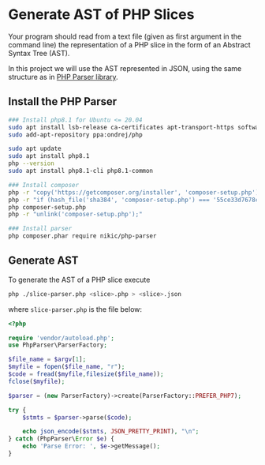 # Generate AST of PHP Slices

Your program should read from a text file (given as first argument in the command line) the representation of a PHP slice in the form of an Abstract Syntax Tree (AST).

In this project we will use the AST represented in JSON, using the same structure as in [PHP Parser library](https://github.com/nikic/PHP-Parser).

## Install the PHP Parser

```bash
### Install php8.1 for Ubuntu <= 20.04
sudo apt install lsb-release ca-certificates apt-transport-https software-properties-common -y
sudo add-apt-repository ppa:ondrej/php

sudo apt update
sudo apt install php8.1
php --version
sudo apt install php8.1-cli php8.1-common

### Install composer
php -r "copy('https://getcomposer.org/installer', 'composer-setup.php');"
php -r "if (hash_file('sha384', 'composer-setup.php') === '55ce33d7678c5a611085589f1f3ddf8b3c52d662cd01d4ba75c0ee0459970c2200a51f492d557530c71c15d8dba01eae') { echo 'Installer verified'; } else { echo 'Installer corrupt'; unlink('composer-setup.php'); } echo PHP_EOL;"
php composer-setup.php
php -r "unlink('composer-setup.php');"

### Install parser
php composer.phar require nikic/php-parser
```

## Generate AST

To generate the AST of a PHP slice execute

```bash
php ./slice-parser.php <slice>.php > <slice>.json
```

where `slice-parser.php` is the file below:

```php
<?php

require 'vendor/autoload.php';
use PhpParser\ParserFactory;

$file_name = $argv[1];
$myfile = fopen($file_name, "r");
$code = fread($myfile,filesize($file_name));
fclose($myfile);

$parser = (new ParserFactory)->create(ParserFactory::PREFER_PHP7);

try {
    $stmts = $parser->parse($code);

    echo json_encode($stmts, JSON_PRETTY_PRINT), "\n";
} catch (PhpParser\Error $e) {
    echo 'Parse Error: ', $e->getMessage();
}
```
